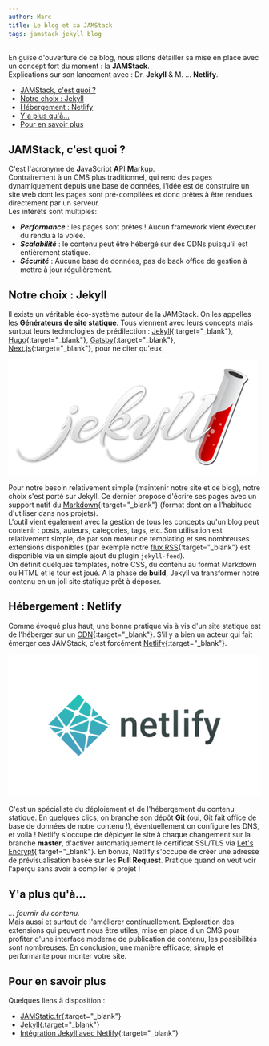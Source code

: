```yaml
---
author: Marc
title: Le blog et sa JAMStack
tags: jamstack jekyll blog
---
```


En guise d'ouverture de ce blog, nous allons détailler sa mise en place avec un concept fort du moment : la **JAMStack**.   
Explications sur son lancement avec : Dr. **Jekyll** & M. ... **Netlify**.

- [JAMStack, c'est quoi ?](#jamstack)
- [Notre choix : Jekyll](#jekyll)
- [Hébergement : Netlify](#netlify)
- [Y'a plus qu'à...](#ya-plus-qua)
- [Pour en savoir plus](#plus)

## JAMStack, c'est quoi ? <a class="anchor" name="jamstack"></a>

C'est l'acronyme de **J**avaScript **A**PI **M**arkup.   
Contrairement à un CMS plus traditionnel, qui rend des pages dynamiquement depuis une base de données, l'idée est de construire un site web dont les pages sont pré-compilées et donc prêtes à être rendues directement par un serveur.   
Les intérêts sont multiples: 
   
* ***Performance*** : les pages sont prêtes ! Aucun framework vient éxecuter du rendu à la volée.
* ***Scalabilité*** : le contenu peut être hébergé sur des CDNs puisqu'il est entièrement statique.
* ***Sécurité*** : Aucune base de données, pas de back office de gestion à mettre à jour régulièrement.

## Notre choix : Jekyll <a class="anchor" name="jekyll"></a>

Il existe un véritable éco-système autour de la JAMStack. On les appelles les **Générateurs de site statique**.
Tous viennent avec leurs concepts mais surtout leurs technologies de prédilection : [Jekyll](https://jekyllrb.com){:target="_blank"}, [Hugo](https://gohugo.io/){:target="_blank"}, [Gatsby](https://www.gatsbyjs.com/){:target="_blank"}, [Next.js](https://nextjs.org/){:target="_blank"}, pour ne citer qu'eux.

![logo jekyll](/assets/images/logos/jekyll.png)

Pour notre besoin relativement simple (maintenir notre site et ce blog), notre choix s'est porté sur Jekyll. 
Ce dernier propose d'écrire ses pages avec un support natif du [Markdown](https://fr.wikipedia.org/wiki/Markdown){:target="_blank"} (format dont on a l'habitude d'utiliser dans nos projets).   
L'outil vient également avec la gestion de tous les concepts qu'un blog peut contenir : posts, auteurs, categories, tags, etc.
Son utilisation est relativement simple, de par son moteur de templating et ses nombreuses extensions disponibles 
(par exemple notre [flux RSS](/feed.xml){:target="_blank"} est disponible via un simple ajout du plugin `jekyll-feed`).   
On définit quelques templates, notre CSS, du contenu au format Markdown ou HTML et le tour est joué. A la phase de **build**, Jekyll va transformer notre contenu en un joli site statique prêt à déposer.

## Hébergement : Netlify <a class="anchor" name="netlify"></a>

Comme évoqué plus haut, une bonne pratique vis à vis d'un site statique est de l'héberger sur un [CDN](https://fr.wikipedia.org/wiki/R%C3%A9seau_de_diffusion_de_contenu){:target="_blank"}. 
S'il y a bien un acteur qui fait émerger ces JAMStack, c'est forcément [Netlify](https://www.netlify.com){:target="_blank"}. 

![logo netlify](/assets/images/logos/netlify.png)

C'est un spécialiste du déploiement et de l'hébergement du contenu statique. 
En quelques clics, on branche son dépôt **Git** (oui, Git fait office de base de données de notre contenu !), éventuellement on configure les DNS, et voilà !
Netlify s'occupe de déployer le site à chaque changement sur la branche **master**, d'activer automatiquement le certificat SSL/TLS via [Let's Encrypt](https://letsencrypt.org/){:target="_blank"}. 
En bonus, Netlify s'occupe de créer une adresse de prévisualisation basée sur les **Pull Request**. Pratique quand on veut voir l'aperçu sans avoir à compiler le projet !

## Y'a plus qu'à... <a class="anchor" name="ya-plus-qua"></a>

*... fournir du contenu.*   
Mais aussi et surtout de l'améliorer continuellement. Exploration des extensions qui peuvent nous être utiles, mise en place d'un CMS pour profiter d'une interface moderne de publication de contenu, les possibilités sont nombreuses.
En conclusion, une manière efficace, simple et performante pour monter votre site.

## Pour en savoir plus <a class="anchor" name="plus"></a>

Quelques liens à disposition :

* [JAMStatic.fr](https://jamstatic.fr/2019/02/07/c-est-quoi-la-jamstack/){:target="_blank"}
* [Jekyll](https://jekyllrb.com){:target="_blank"}
* [Intégration Jekyll avec Netlify](https://www.netlify.com/blog/2020/04/02/a-step-by-step-guide-jekyll-4.0-on-netlify/){:target="_blank"}
